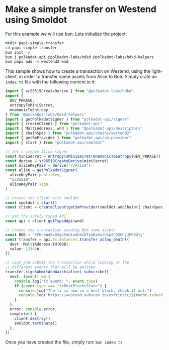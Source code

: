 # Make a simple transfer on Westend using Smoldot

For this example we will use bun. Lets initialize the project:

```sh
mkdir papi-simple-transfer
cd papi-simple-transfer
bun init -y
bun i polkadot-api @polkadot-labs/hdkd @polkadot-labs/hdkd-helpers
bun papi add -n westend2 wnd
```

This sample shows how to create a transaction on Westend,
using the light-client, in order to transfer some assets
from Alice to Bob. Simply crate an `index.ts` file with
the following content in it:

```ts
import { sr25519CreateDerive } from "@polkadot-labs/hdkd"
import {
  DEV_PHRASE,
  entropyToMiniSecret,
  mnemonicToEntropy,
} from "@polkadot-labs/hdkd-helpers"
import { getPolkadotSigner } from "polkadot-api/signer"
import { createClient } from "polkadot-api"
import { MultiAddress, wnd } from "@polkadot-api/descriptors"
import { chainSpec } from "polkadot-api/chains/westend2"
import { getSmProvider } from "polkadot-api/sm-provider"
import { start } from "polkadot-api/smoldot"

// let's create Alice signer
const miniSecret = entropyToMiniSecret(mnemonicToEntropy(DEV_PHRASE))
const derive = sr25519CreateDerive(miniSecret)
const aliceKeyPair = derive("//Alice")
const alice = getPolkadotSigner(
  aliceKeyPair.publicKey,
  "Sr25519",
  aliceKeyPair.sign,
)

// create the client with smoldot
const smoldot = start()
const client = createClient(getSmProvider(smoldot.addChain({ chainSpec })))

// get the safely typed API
const api = client.getTypedApi(wnd)

// create the transaction sending Bob some assets
const BOB = "5FHneW46xGXgs5mUiveU4sbTyGBzmstUspZC92UhjJM694ty"
const transfer = api.tx.Balances.transfer_allow_death({
  dest: MultiAddress.Id(BOB),
  value: 12345n,
})

// sign and submit the transaction while looking at the
// different events that will be emitted
transfer.signSubmitAndWatch(alice).subscribe({
  next: (event) => {
    console.log("Tx event: ", event.type)
    if (event.type === "txBestBlocksState") {
      console.log("The tx is now in a best block, check it out:")
      console.log(`https://westend.subscan.io/extrinsic/${event.txHash}`)
    }
  },
  error: console.error,
  complete() {
    client.destroy()
    smoldot.terminate()
  },
})
```

Once you have created the file, simply run: `bun index.ts`
